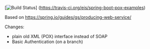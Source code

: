 [![Build Status](https://api.travis-ci.org/eis/spring-boot-pox-examples.svg?branch=master)]
(https://travis-ci.org/eis/spring-boot-pox-examples)

Based on https://spring.io/guides/gs/producing-web-service/

Changes:

 - plain old XML (POX) interface instead of SOAP
 - Basic Authentication (on a branch)
